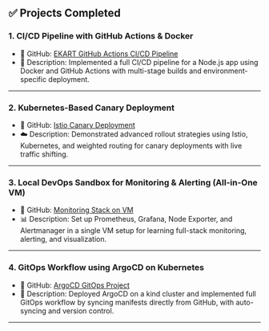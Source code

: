 
## ✅ Projects Completed

### 1. CI/CD Pipeline with GitHub Actions & Docker

- 🔗 GitHub: [EKART GitHub Actions CI/CD Pipeline](https://github.com/SuryaSJV/EKART_GitHub_actions.git)
- 🔧 Description: Implemented a full CI/CD pipeline for a Node.js app using Docker and GitHub Actions with multi-stage builds and environment-specific deployment.

---

### 2. Kubernetes-Based Canary Deployment

- 🔗 GitHub: [Istio Canary Deployment](https://github.com/SuryaSJV/istio-canary.git)
- ☁️ Description: Demonstrated advanced rollout strategies using Istio, Kubernetes, and weighted routing for canary deployments with live traffic shifting.

---

### 3. Local DevOps Sandbox for Monitoring & Alerting (All-in-One VM)

- 🔗 GitHub: [Monitoring Stack on VM](https://github.com/SuryaSJV/monitoring-stack.git)
- 📊 Description: Set up Prometheus, Grafana, Node Exporter, and Alertmanager in a single VM setup for learning full-stack monitoring, alerting, and visualization.

---

### 4. GitOps Workflow using ArgoCD on Kubernetes

- 🔗 GitHub: [ArgoCD GitOps Project](https://github.com/SuryaSJV/GitOps-project-10-.git)
- 🔁 Description: Deployed ArgoCD on a kind cluster and implemented full GitOps workflow by syncing manifests directly from GitHub, with auto-syncing and version control.

---

